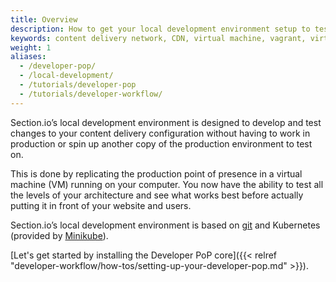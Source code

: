 ```yaml
---
title: Overview
description: How to get your local development environment setup to test Section CDN on your local machine.
keywords: content delivery network, CDN, virtual machine, vagrant, virtualbox, git, cli, local development, local machine, staging environment, developer pop
weight: 1
aliases:
  - /developer-pop/
  - /local-development/
  - /tutorials/developer-pop
  - /tutorials/developer-workflow/
---
```


Section.io’s local development environment is designed to develop and test changes to your content delivery configuration without having to work in production or spin up another copy of the production environment to test on.

This is done by replicating the production point of presence in a virtual machine (VM) running on your computer. You now have the ability to test all the levels of your architecture and see what works best before actually putting it in front of your website and users.

Section.io’s local development environment is based on [git] and Kubernetes (provided by [Minikube]).

[Let's get started by installing the Developer PoP core]({{< relref "developer-workflow/how-tos/setting-up-your-developer-pop.md" >}}).

  [git]: http://git-scm.com/
  [Minikube]: https://github.com/kubernetes/minikube/releases/tag/v0.21.0
